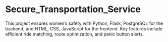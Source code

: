 # Secure_Transportation_Service
This project ensures women’s safety with Python, Flask, PostgreSQL for the backend, and HTML, CSS, JavaScript for the frontend. Key features include efficient ride matching, route optimization, and panic button alerts.
